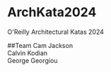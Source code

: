 # ArchKata2024

O'Reilly Architectural Katas 2024

##Team
Cam Jackson <br>
Calvin Kodian <br>
George Georgiou <br>


